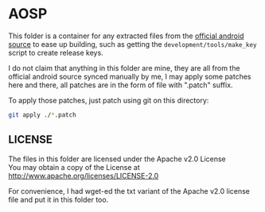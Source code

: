 # AOSP
This folder is a container for any extracted files from the [official android source](https://cs.android.com/android/platform/superproject/main) to ease up building, such as getting the ``development/tools/make_key`` script to create release keys.

I do not claim that anything in this folder are mine, they are all from the official android source synced manually by me, I may apply some patches here and there, all patches are in the form of file with ".patch" suffix.

To apply those patches, just patch using git on this directory:
```bash
git apply ./*.patch
```

## LICENSE
The files in this folder are licensed under the Apache v2.0 License<br>
You may obtain a copy of the License at http://www.apache.org/licenses/LICENSE-2.0

For convenience, I had wget-ed the txt variant of the Apache v2.0 license file and put it in this folder too.